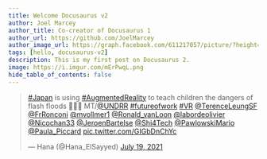 ```yaml
---
title: Welcome Docusaurus v2
author: Joel Marcey
author_title: Co-creator of Docusaurus 1
author_url: https://github.com/JoelMarcey
author_image_url: https://graph.facebook.com/611217057/picture/?height=200&width=200
tags: [hello, docusaurus-v2]
description: This is my first post on Docusaurus 2.
image: https://i.imgur.com/mErPwqL.png
hide_table_of_contents: false
---
```

<blockquote class="twitter-tweet"><p lang="en" dir="ltr"><a href="https://twitter.com/hashtag/Japan?src=hash&amp;ref_src=twsrc%5Etfw">#Japan</a> is using <a href="https://twitter.com/hashtag/AugmentedReality?src=hash&amp;ref_src=twsrc%5Etfw">#AugmentedReality</a> to teach children the dangers of flash floods 👏👏👏 MT/<a href="https://twitter.com/UNDRR?ref_src=twsrc%5Etfw">@UNDRR</a> <a href="https://twitter.com/hashtag/futureofwork?src=hash&amp;ref_src=twsrc%5Etfw">#futureofwork</a> <a href="https://twitter.com/hashtag/VR?src=hash&amp;ref_src=twsrc%5Etfw">#VR</a> <a href="https://twitter.com/TerenceLeungSF?ref_src=twsrc%5Etfw">@TerenceLeungSF</a> <a href="https://twitter.com/FrRonconi?ref_src=twsrc%5Etfw">@FrRonconi</a> <a href="https://twitter.com/mvollmer1?ref_src=twsrc%5Etfw">@mvollmer1</a> <a href="https://twitter.com/Ronald_vanLoon?ref_src=twsrc%5Etfw">@Ronald_vanLoon</a> <a href="https://twitter.com/labordeolivier?ref_src=twsrc%5Etfw">@labordeolivier</a> <a href="https://twitter.com/Nicochan33?ref_src=twsrc%5Etfw">@Nicochan33</a> <a href="https://twitter.com/JeroenBartelse?ref_src=twsrc%5Etfw">@JeroenBartelse</a> <a href="https://twitter.com/Shi4Tech?ref_src=twsrc%5Etfw">@Shi4Tech</a> <a href="https://twitter.com/PawlowskiMario?ref_src=twsrc%5Etfw">@PawlowskiMario</a> <a href="https://twitter.com/Paula_Piccard?ref_src=twsrc%5Etfw">@Paula_Piccard</a> <a href="https://t.co/GIGbDnChYc">pic.twitter.com/GIGbDnChYc</a></p>&mdash; Hana (@Hana_ElSayyed) <a href="https://twitter.com/Hana_ElSayyed/status/1417027624921096198?ref_src=twsrc%5Etfw">July 19, 2021</a></blockquote> <script async src="https://platform.twitter.com/widgets.js" charset="utf-8"></script>
